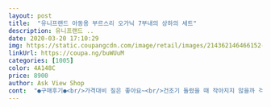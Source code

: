 ```yaml
---
layout: post 
title:  "유니프랜드 아동용 부르스리 오가닉 7부내의 상하의 세트" 
description: 유니프랜드 ..
date: 2020-03-20 17:10:29 
img: https://static.coupangcdn.com/image/retail/images/214362146466152-e6e0888a-5922-4aef-a6cb-8caac22f2b28.jpg 
linkUrl: https://coupa.ng/buWUuM 
categories: [1005] 
color: 4A148C 
price: 8900 
author: Ask View Shop 
cont:  "●구매후기●<br/>가격대비 질은 좋아요~<br/>건조기 돌렸을 때 작아지지 않을까 걱정이긴 해요.<br/><br/>골드박스 와우회원 할인가로 7000원대 구매했습니다.<br/><br/>대부분 실내복 목부분은 널널해서 입고벗기 편한데<br/>두께도 얇은 편이고요,<br/>면으로되어서 아이들 편하게입기 좋으나<br/>몇번 입다가 애들이 불편하다고 안입을것같아요~<br/>목부분이 너무나 좁아서 입고벗기 불편해서 한바탕 힘들었네요<br/>바느질도 나쁘지 않네요.<br/><br/>배송은 이틀정도걸렸어요~<br/>빨면 다시 수축할 것 같기도 하고~~<br/>사이즈가 작다고 해서 헐렁히 입힐 생각에 130샀어요.<br/> 저희 아이는 이제 키가 1미터 조금 넘고 몸무게는 20킬로가 안 되는 몸매고요 슬림한 스타일은 아니에요.<br/> 다리는 8부 정도 오고 팔은 9부 정도 오네요.<br/> 어깨가 너무 클까 걱정했는데 아주 보기 싫진 않아요.<br/> 저는 여름 7부 옷은 좀 크게 입혀서 4<br/> -10월까지 입혀요.<br/> 지금은 딱히 외출복이 필요한 시기는 아니지만 집에서도 따듯한 날 입고 있어도 좋겠어요.<br/> 입고 어디 가도 귀여워보일 것 같아요.<br/> 어린이집에 가면 선생님도 편한 옷 입고 왔다고 좋아하실 것 같네요.<br/> 허리가 헐렁하지 않아서(우리 애 배가 좀 있어서!) 저는 대만족이에요.<br/> 다른 색도 구매할래요.<br/> 다시 7900원 좀 해주세요ㅎㅎ<br/>사이즈는 올 해 6살 남자인데 120호가 잘 맞네요.<br/><br/>아이가 초록색 옷을 너무 좋아해서 집에서 입히려고 산거라 7000원 가격에 만족합니다.<br/><br/>아이가 초록이 잘 어울려서 샀는데 톤이 밝아서 더워보이지는 않아요.<br/> 편한지 시착한 옷을 입고 있으려고 하네요ㅎㅎ<br/>애가 머리가 보통에서 작은편인데도 걸려요<br/>옷은 늘어나는 재질이긴 해서 티셔츠는 팔부분과 몸똥 부분이 움직임억 따라 늘어지긴 하더라고요.<br/><br/>이건 애이마에서 걸려서 ㅡㅡ<br/>집에서 봄가을 입히려고 샀는데 괜찮아요.<br/><br/>쫀쫀한 면은 아니고 살짝 늘어나는 면이란 점 참고하세요.<br/><br/>천이 좋다는 평이 많아서 샀어요.<br/> 천은 정말 좋네요.<br/> 아니기 피부가 예민한데 저런 색깔 옷들은 거의 다 나일론같은데 비해 면이 좋아요.<br/> 저는 할인으로 7900원에 득템했고요.<br/> 언니 분홍도 같이 주문했는데 이게 먼저 와서 입혀봤네요^^<br/>체격도 마르지도 뚱뚱하지도 않은 보통이고요.<br/><br/>초록색옷이라고 너무 좋아해요.<br/><br/>키나 몸무게20키로그램으로 보통이고요.<br/><br/>가격대비 질은 좋아요~<br/>건조기 돌렸을 때 작아지지 않을까 걱정이긴 해요.<br/><br/>골드박스 와우회원 할인가로 7000원대 구매했습니다.<br/><br/>대부분 실내복 목부분은 널널해서 입고벗기 편한데<br/>두께도 얇은 편이고요,<br/>면으로되어서 아이들 편하게입기 좋으나<br/>몇번 입다가 애들이 불편하다고 안입을것같아요~<br/>목부분이 너무나 좁아서 입고벗기 불편해서 한바탕 힘들었네요<br/>바느질도 나쁘지 않네요.<br/><br/>배송은 이틀정도걸렸어요~<br/>빨면 다시 수축할 것 같기도 하고~~<br/>사이즈가 작다고 해서 헐렁히 입힐 생각에 130샀어요.<br/> 저희 아이는 이제 키가 1미터 조금 넘고 몸무게는 20킬로가 안 되는 몸매고요 슬림한 스타일은 아니에요.<br/> 다리는 8부 정도 오고 팔은 9부 정도 오네요.<br/> 어깨가 너무 클까 걱정했는데 아주 보기 싫진 않아요.<br/> 저는 여름 7부 옷은 좀 크게 입혀서 4<br/> -10월까지 입혀요.<br/> 지금은 딱히 외출복이 필요한 시기는 아니지만 집에서도 따듯한 날 입고 있어도 좋겠어요.<br/> 입고 어디 가도 귀여워보일 것 같아요.<br/> 어린이집에 가면 선생님도 편한 옷 입고 왔다고 좋아하실 것 같네요.<br/> 허리가 헐렁하지 않아서(우리 애 배가 좀 있어서!) 저는 대만족이에요.<br/> 다른 색도 구매할래요.<br/> 다시 7900원 좀 해주세요ㅎㅎ<br/>사이즈는 올 해 6살 남자인데 120호가 잘 맞네요.<br/><br/>아이가 초록색 옷을 너무 좋아해서 집에서 입히려고 산거라 7000원 가격에 만족합니다.<br/><br/>아이가 초록이 잘 어울려서 샀는데 톤이 밝아서 더워보이지는 않아요.<br/> 편한지 시착한 옷을 입고 있으려고 하네요ㅎㅎ<br/>애가 머리가 보통에서 작은편인데도 걸려요<br/>옷은 늘어나는 재질이긴 해서 티셔츠는 팔부분과 몸똥 부분이 움직임억 따라 늘어지긴 하더라고요.<br/><br/>이건 애이마에서 걸려서 ㅡㅡ<br/>집에서 봄가을 입히려고 샀는데 괜찮아요.<br/><br/>쫀쫀한 면은 아니고 살짝 늘어나는 면이란 점 참고하세요.<br/><br/>천이 좋다는 평이 많아서 샀어요.<br/> 천은 정말 좋네요.<br/> 아니기 피부가 예민한데 저런 색깔 옷들은 거의 다 나일론같은데 비해 면이 좋아요.<br/> 저는 할인으로 7900원에 득템했고요.<br/> 언니 분홍도 같이 주문했는데 이게 먼저 와서 입혀봤네요^^<br/>체격도 마르지도 뚱뚱하지도 않은 보통이고요.<br/><br/>초록색옷이라고 너무 좋아해요.<br/><br/>키나 몸무게20키로그램으로 보통이고요.<br/><br/>" 
---
```


